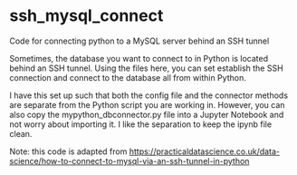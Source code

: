 # ssh_mysql_connect
Code for connecting python to a MySQL server behind an SSH tunnel

Sometimes, the database you want to connect to in Python is located behind an SSH tunnel.
Using the files here, you can set establish the SSH connection and connect to the database all from within Python.

I have this set up such that both the config file and the connector methods are separate from the Python script you are working in.
However, you can also copy the mypython_dbconnector.py file into a Jupyter Notebook and not worry about importing it. I like the
separation to keep the ipynb file clean.

Note: this code is adapted from https://practicaldatascience.co.uk/data-science/how-to-connect-to-mysql-via-an-ssh-tunnel-in-python
